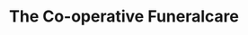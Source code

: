 ---
title: "The Co-operative Funeralcare"
url: /durham/the-co-operative-funeralcare/
shop: Bestattungen
---